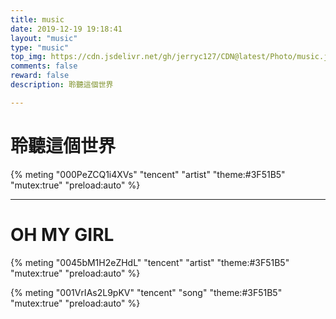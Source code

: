 ```yaml
---
title: music
date: 2019-12-19 19:18:41
layout: "music"
type: "music"
top_img: https://cdn.jsdelivr.net/gh/jerryc127/CDN@latest/Photo/music.jpg
comments: false
reward: false
description: 聆聽這個世界

---
```


# 聆聽這個世界

{% meting "000PeZCQ1i4XVs" "tencent" "artist" "theme:#3F51B5" "mutex:true" "preload:auto" %}

<hr>

# OH MY GIRL

{% meting "0045bM1H2eZHdL" "tencent" "artist" "theme:#3F51B5" "mutex:true" "preload:auto" %}

{% meting "001VrIAs2L9pKV" "tencent" "song" "theme:#3F51B5" "mutex:true" "preload:auto" %}
